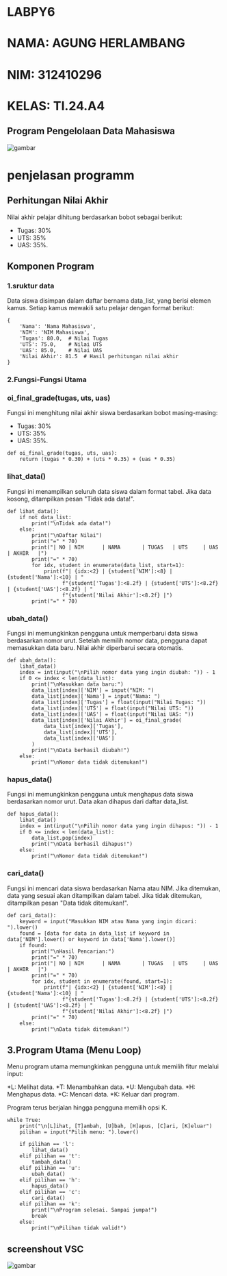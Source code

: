 # LABPY6
# NAMA: AGUNG HERLAMBANG
# NIM: 312410296
# KELAS: TI.24.A4
## Program Pengelolaan Data Mahasiswa
![gambar](https://github.com/user-attachments/assets/442240d4-2793-4d3d-9a40-f1cf0b8a9fda)

# penjelasan programm

## Perhitungan Nilai Akhir
Nilai akhir pelajar dihitung berdasarkan bobot sebagai berikut:
* Tugas: 30%
* UTS: 35%
* UAS: 35%.

## Komponen Program

### 1.sruktur data 
Data siswa disimpan dalam daftar bernama data_list, yang berisi elemen kamus. Setiap kamus mewakili satu pelajar dengan format berikut:

```pyhton
{
    'Nama': 'Nama Mahasiswa',
    'NIM': 'NIM Mahasiswa',
    'Tugas': 80.0,  # Nilai Tugas
    'UTS': 75.0,    # Nilai UTS
    'UAS': 85.0,    # Nilai UAS
    'Nilai Akhir': 81.5  # Hasil perhitungan nilai akhir
}
````
### 2.Fungsi-Fungsi Utama
### oi_final_grade(tugas, uts, uas)

Fungsi ini menghitung nilai akhir siswa berdasarkan bobot masing-masing:
* Tugas: 30%
* UTS: 35%
* UAS: 35%.

```pyhton
def oi_final_grade(tugas, uts, uas):
    return (tugas * 0.30) + (uts * 0.35) + (uas * 0.35)
````

### lihat_data()
Fungsi ini menampilkan seluruh data siswa dalam format tabel. Jika data kosong, ditampilkan pesan "Tidak ada data!".

```pyhton
def lihat_data():
    if not data_list:
        print("\nTidak ada data!")
    else:
        print("\nDaftar Nilai")
        print("=" * 70)
        print("| NO | NIM      | NAMA       | TUGAS   | UTS     | UAS     | AKHIR   |")
        print("=" * 70)
        for idx, student in enumerate(data_list, start=1):
            print(f"| {idx:<2} | {student['NIM']:<8} | {student['Nama']:<10} | "
                  f"{student['Tugas']:<8.2f} | {student['UTS']:<8.2f} | {student['UAS']:<8.2f} | "
                  f"{student['Nilai Akhir']:<8.2f} |")
        print("=" * 70)
````
### ubah_data()
Fungsi ini memungkinkan pengguna untuk memperbarui data siswa berdasarkan nomor urut. Setelah memilih nomor data, pengguna dapat memasukkan data baru. Nilai akhir diperbarui secara otomatis.

```pyhton
def ubah_data():
    lihat_data()
    index = int(input("\nPilih nomor data yang ingin diubah: ")) - 1
    if 0 <= index < len(data_list):
        print("\nMasukkan data baru:")
        data_list[index]['NIM'] = input("NIM: ")
        data_list[index]['Nama'] = input("Nama: ")
        data_list[index]['Tugas'] = float(input("Nilai Tugas: "))
        data_list[index]['UTS'] = float(input("Nilai UTS: "))
        data_list[index]['UAS'] = float(input("Nilai UAS: "))
        data_list[index]['Nilai Akhir'] = oi_final_grade(
            data_list[index]['Tugas'],
            data_list[index]['UTS'],
            data_list[index]['UAS']
        )
        print("\nData berhasil diubah!")
    else:
        print("\nNomor data tidak ditemukan!")
````

### hapus_data()
Fungsi ini memungkinkan pengguna untuk menghapus data siswa berdasarkan nomor urut. Data akan dihapus dari daftar data_list.

```pyhton
def hapus_data():
    lihat_data()
    index = int(input("\nPilih nomor data yang ingin dihapus: ")) - 1
    if 0 <= index < len(data_list):
        data_list.pop(index)
        print("\nData berhasil dihapus!")
    else:
        print("\nNomor data tidak ditemukan!")
````

### cari_data()
Fungsi ini mencari data siswa berdasarkan Nama atau NIM. Jika ditemukan, data yang sesuai akan ditampilkan dalam tabel. Jika tidak ditemukan, ditampilkan pesan "Data tidak ditemukan!".

```pyhton
def cari_data():
    keyword = input("Masukkan NIM atau Nama yang ingin dicari: ").lower()
    found = [data for data in data_list if keyword in data['NIM'].lower() or keyword in data['Nama'].lower()]
    if found:
        print("\nHasil Pencarian:")
        print("=" * 70)
        print("| NO | NIM      | NAMA       | TUGAS   | UTS     | UAS     | AKHIR   |")
        print("=" * 70)
        for idx, student in enumerate(found, start=1):
            print(f"| {idx:<2} | {student['NIM']:<8} | {student['Nama']:<10} | "
                  f"{student['Tugas']:<8.2f} | {student['UTS']:<8.2f} | {student['UAS']:<8.2f} | "
                  f"{student['Nilai Akhir']:<8.2f} |")
        print("=" * 70)
    else:
        print("\nData tidak ditemukan!")
````

## 3.Program Utama (Menu Loop)
Menu program utama memungkinkan pengguna untuk memilih fitur melalui input:

*L: Melihat data.
*T: Menambahkan data.
*U: Mengubah data.
*H: Menghapus data.
*C: Mencari data.
*K: Keluar dari program.

Program terus berjalan hingga pengguna memilih opsi K.

```pyhton
while True:
    print("\n[L]ihat, [T]ambah, [U]bah, [H]apus, [C]ari, [K]eluar")
    pilihan = input("Pilih menu: ").lower()

    if pilihan == 'l':
        lihat_data()
    elif pilihan == 't':
        tambah_data()
    elif pilihan == 'u':
        ubah_data()
    elif pilihan == 'h':
        hapus_data()
    elif pilihan == 'c':
        cari_data()
    elif pilihan == 'k':
        print("\nProgram selesai. Sampai jumpa!")
        break
    else:
        print("\nPilihan tidak valid!")
````

## screenshout VSC
![gambar](https://github.com/user-attachments/assets/1d59a3ee-0e69-4dc2-a070-c4effd3af0fe)


